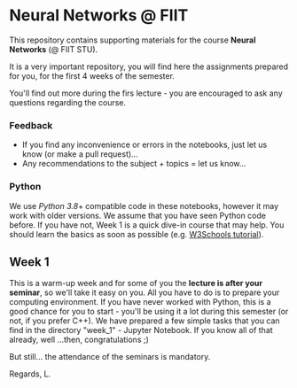# Neural Networks @ FIIT

This repository contains supporting materials for the course __Neural Networks__ (@ FIIT STU).

It is a very important repository, you will find here the assignments prepared for you, for the first 4 weeks of the semester.


You'll find out more during the firs lecture - you are encouraged to ask any questions regarding the course.
### Feedback
- If you find any inconvenience or errors in the notebooks, just let us know (or make a pull request)...
- Any recommendations to the subject + topics = let us know...

### Python
We use _Python 3.8_+ compatible code in these notebooks, however it may work with older versions.
We assume that you have seen Python code before. If you have not, Week 1 is a quick dive-in course that may help.
You should learn the basics as soon as possible (e.g. [W3Schools tutorial](https://www.w3schools.com/python/default.asp)).

##  Week 1
This is a warm-up week and for some of you the __lecture is after your seminar__, so we'll take it easy on you. 
All you have to do is to prepare your computing environment. 
If you have never worked with Python, this is a good chance for you to start - you'll be using it a lot during this semester (or not, if you prefer C++).
We have prepared a few simple tasks that you can find in the directory "week_1" - Jupyter Notebook.
If you know all of that already, well ...then, congratulations ;)

But still... the attendance of the seminars is mandatory.

Regards, L.
